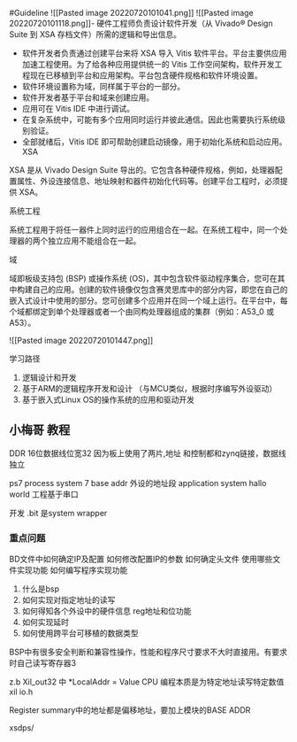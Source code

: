 
#Guideline
![[Pasted image 20220720101041.png]]
![[Pasted image 20220720101118.png]]-   硬件工程师负责设计软件开发（从 Vivado® Design Suite 到 XSA 存档文件）所需的逻辑和导出信息。

- 软件开发者负责通过创建平台来将 XSA 导入 Vitis 软件平台。平台主要供应用加速工程使用。为了给各种应用提供统一的 Vitis 工作空间架构，软件开发工程现在已移植到平台和应用架构。平台包含硬件规格和软件环境设置。
- 软件环境设置称为域，同样属于平台的一部分。
- 软件开发者基于平台和域来创建应用。
- 应用可在 Vitis IDE 中进行调试。
- 在复杂系统中，可能有多个应用同时运行并彼此通信。因此也需要执行系统级别验证。
- 全部就绪后，Vitis IDE 即可帮助创建启动镜像，用于初始化系统和启动应用。
XSA

XSA 是从 Vivado Design Suite 导出的。它包含各种硬件规格，例如，处理器配置属性、外设连接信息、地址映射和器件初始化代码等。创建平台工程时，必须提供 XSA。

系统工程

系统工程用于将任一器件上同时运行的应用组合在一起。在系统工程中，同一个处理器的两个独立应用不能组合在一起。

域

域即板级支持包 (BSP) 或操作系统 (OS)，其中包含软件驱动程序集合，您可在其中构建自己的应用。创建的软件镜像仅包含赛灵思库中的部分内容，即您在自己的嵌入式设计中使用的部分。您可创建多个应用并在同一个域上运行。在平台中，每个域都绑定到单个处理器或者一个由同构处理器组成的集群（例如：A53_0 或 A53）。

![[Pasted image 20220720101447.png]]

学习路径  
1. 逻辑设计和开发
2. 基于ARM的逻辑程序开发和设计 （与MCU类似，根据时序编写外设驱动）
3. 基于嵌入式Linux OS的操作系统的应用和驱动开发
## 小梅哥 教程
DDR 16位数据线位宽32 因为板上使用了两片,地址 和控制都和zynq链接，数据线独立

ps7 process system 7 
base addr 外设的地址段
application system
hallo world 工程基于串口

开发
.bit 是system wrapper

### 重点问题
BD文件中如何确定IP及配置
如何修改配置IP的参数 
如何确定头文件
使用哪些文件实现功能
如何编写程序实现功能

1. 什么是bsp
2. 如何实现对指定地址的读写
3. 如何得知各个外设中的硬件信息 reg地址和位功能
4. 如何实现延时
5. 如何使用跨平台可移植的数据类型

BSP中有很多安全判断和兼容性操作，性能和程序尺寸要求不大时直接用。有要求时自己读写寄存器3

z.b Xil_out32 中 *LocalAddr = Value CPU 编程本质是为特定地址读写特定数值
xil io.h

Register summary中的地址都是偏移地址，要加上模块的BASE ADDR

xsdps/